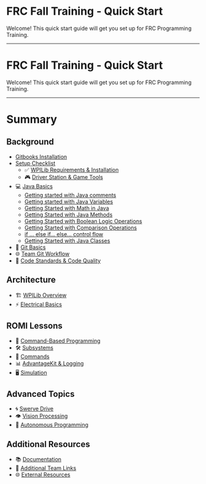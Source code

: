 # FRC Fall Training - Quick Start

Welcome! This quick start guide will get you set up for FRC Programming Training.

---

# FRC Fall Training - Quick Start

Welcome! This quick start guide will get you set up for FRC Programming Training.

---

# Summary

## Background
- [Gitbooks Installation](background/gitbooks-installation.md)
- [Setup Checklist](background/setup-checklist-handout.md)
  - ✅ [WPILib Requirements & Installation](background/application-requirements.md)
  - 🎮 [Driver Station & Game Tools](background/driver-station.md)
- 💻 [Java Basics](background/java-basics.md)
  - [Getting started with Java comments](background/PartOne_Comments.md)
  - [Getting started with Java Variables](background/PartTwo_Variables.md)
  - [Getting Started with Math in Java](background/PartThree_Math.md)
  - [Getting Started with Java Methods](background/PartFour_Methods.md)
  - [Getting Started with Boolean Logic Operations](background/PartSix_BooleanOperators.md)
  - [Getting Started with Comparison Operations](background/PartSeven_ComparisonOperators.md)
  - [if ... else if... else... control flow](Pbackground/PartFive_IfElseIfElse.md)
  - [Getting Started with Java Classes](background/PartEight_Classes.md)
- 🔧 [Git Basics](background/git-basics.md)
- 🌐 [Team Git Workflow](background/team-git-workflow.md)
- 📏 [Code Standards & Code Quality](background/code-standards.md)

## Architecture
- 🏗️ [WPILib Overview](architecture/wpilib-overview.md)
- ⚡ [Electrical Basics](architecture/electrical-basics.md)

## ROMI Lessons
- 🤖 [Command-Based Programming](romi/command-based-programming.md)
- 🛠️ [Subsystems](romi/subsystems.md)
- 🎯 [Commands](romi/commands.md)
- 📊 [AdvantageKit & Logging](romi/advantagekit-logging.md)
- 🖥️ [Simulation](romi/simulation.md)

## Advanced Topics
- 🌀 [Swerve Drive](advanced/swerve-drive.md)
- 👁️ [Vision Processing](advanced/vision.md)
- 🤖 [Autonomous Programming](advanced/autonomous.md)

## Additional Resources
- 📚 [Documentation](resources/documentation.md)
- 🔗 [Additional Team Links](resources/team-links.md)
- 🌐 [External Resources](resources/external-resources.md)
